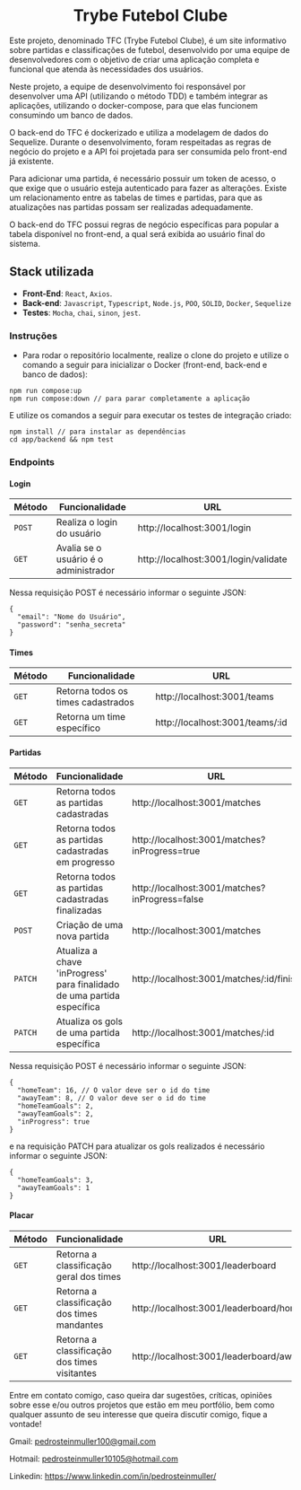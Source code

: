 <h1 align="center">Trybe Futebol Clube</h1>

Este projeto, denominado TFC (Trybe Futebol Clube), é um site informativo sobre partidas e classificações de futebol, desenvolvido por uma equipe de desenvolvedores com o objetivo de criar uma aplicação completa e funcional que atenda às necessidades dos usuários.

Neste projeto, a equipe de desenvolvimento foi responsável por desenvolver uma API (utilizando o método TDD) e também integrar as aplicações, utilizando o docker-compose, para que elas funcionem consumindo um banco de dados.

O back-end do TFC é dockerizado e utiliza a modelagem de dados do Sequelize. Durante o desenvolvimento, foram respeitadas as regras de negócio do projeto e a API foi projetada para ser consumida pelo front-end já existente.

Para adicionar uma partida, é necessário possuir um token de acesso, o que exige que o usuário esteja autenticado para fazer as alterações. Existe um relacionamento entre as tabelas de times e partidas, para que as atualizações nas partidas possam ser realizadas adequadamente.

O back-end do TFC possui regras de negócio específicas para popular a tabela disponível no front-end, a qual será exibida ao usuário final do sistema.

<h2>Stack utilizada</h2>

- **Front-End**: `React`, `Axios`.
- **Back-end**: `Javascript`, `Typescript`, `Node.js`, `POO`, `SOLID`, `Docker`, `Sequelize`
- **Testes**: `Mocha`, `chai`, `sinon`, `jest`.

### Instruções

- Para rodar o repositório localmente, realize o clone do projeto e utilize o comando a seguir para inicializar o Docker (front-end, back-end e banco de dados):

```
npm run compose:up
npm run compose:down // para parar completamente a aplicação
```

E utilize os comandos a seguir para executar os testes de integração criado:

```
npm install // para instalar as dependências
cd app/backend && npm test
```

### Endpoints

#### Login

| Método | Funcionalidade | URL |
|---|---|---|
| `POST` | Realiza o login do usuário | http://localhost:3001/login |
| `GET` | Avalia se o usuário é o administrador | http://localhost:3001/login/validate |

Nessa requisição POST é necessário informar o seguinte JSON:

```
{
  "email": "Nome do Usuário",
  "password": "senha_secreta"
}
```


#### Times

| Método | Funcionalidade | URL |
|---|---|---|
| `GET` | Retorna todos os times cadastrados | http://localhost:3001/teams |
| `GET` | Retorna um time específico | http://localhost:3001/teams/:id |


#### Partidas

| Método | Funcionalidade | URL |
|---|---|---|
| `GET` | Retorna todos as partidas cadastradas | http://localhost:3001/matches |
| `GET` | Retorna todos as partidas cadastradas em progresso | http://localhost:3001/matches?inProgress=true |
| `GET` | Retorna todos as partidas cadastradas finalizadas | http://localhost:3001/matches?inProgress=false |
| `POST` | Criação de uma nova partida | http://localhost:3001/matches |
| `PATCH` | Atualiza a chave 'inProgress' para finalidado de uma partida específica | http://localhost:3001/matches/:id/finish |
| `PATCH` | Atualiza os gols de uma partida específica | http://localhost:3001/matches/:id |

Nessa requisição POST é necessário informar o seguinte JSON:

```
{
  "homeTeam": 16, // O valor deve ser o id do time
  "awayTeam": 8, // O valor deve ser o id do time
  "homeTeamGoals": 2,
  "awayTeamGoals": 2,
  "inProgress": true
}
```

e na requisição PATCH para atualizar os gols realizados é necessário informar o seguinte JSON:

```
{
  "homeTeamGoals": 3,
  "awayTeamGoals": 1
}
```

#### Placar

| Método | Funcionalidade | URL |
|---|---|---|
| `GET` | Retorna a classificação geral dos times | http://localhost:3001/leaderboard |
| `GET` | Retorna a classificação dos times mandantes | http://localhost:3001/leaderboard/home |
| `GET` | Retorna a classificação dos times visitantes | http://localhost:3001/leaderboard/away |

Entre em contato comigo, caso queira dar sugestões, críticas, opiniões sobre esse e/ou outros projetos que estão em meu portfólio, bem como qualquer assunto de seu interesse que queira discutir comigo, fique a vontade!

Gmail: pedrosteinmuller100@gmail.com

Hotmail: pedrosteinmuller10105@hotmail.com

Linkedin: https://www.linkedin.com/in/pedrosteinmuller/

